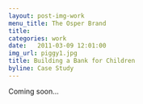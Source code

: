```yaml
---
layout: post-img-work
menu_title: The Osper Brand
title:  
categories: work
date:   2011-03-09 12:01:00
img_url: piggy1.jpg
title: Building a Bank for Children
byline: Case Study
---
```


Coming soon...